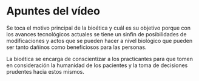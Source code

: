# Apuntes del vídeo
Se toca el motivo principal de la bioética y cuál es su objetivo porque con los avances tecnológicos actuales se tiene un sinfin de posibilidades de modificaciones y actos que se pueden hacer a nivel biológico que pueden ser tanto dañinos como beneficiosos para las personas.

La bioética se encarga de conscientizar a los practicantes para que tomen en consideración la humanidad de los pacientes y la toma de decisiones prudentes hacia estos mismos.

